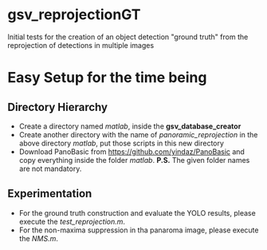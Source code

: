 # gsv_reprojectionGT
Initial tests for the creation of an object detection "ground truth" from the reprojection of detections in multiple images

# Easy Setup for the time being
## Directory Hierarchy 
- Create a directory named _matlab_, inside the **gsv_database_creator**
- Create another directory with the name of _panoramic_reprojection_ in the above directory _matlab_, put those scripts in this new directory
- Download PanoBasic from https://github.com/yindaz/PanoBasic and copy everything inside the folder _matlab_.
**P.S.** The given folder names are not mandatory.

## Experimentation
- For the ground truth construction and evaluate the YOLO results, please execute the _test_reprojection.m_.
- For the non-maxima suppression in tha panaroma image, please execute the _NMS.m_.



